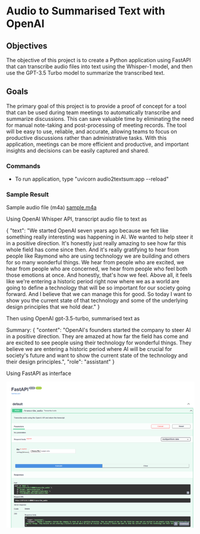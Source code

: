 # Audio to Summarised Text with OpenAI

## Objectives
The objective of this project is to create a Python application using FastAPI that can transcribe audio files into text using the Whisper-1 model, and then use the GPT-3.5 Turbo model to summarize the transcribed text.

## Goals
The primary goal of this project is to provide a proof of concept for a tool that can be used during team meetings to automatically transcribe and summarize discussions. This can save valuable time by eliminating the need for manual note-taking and post-processing of meeting records. The tool will be easy to use, reliable, and accurate, allowing teams to focus on productive discussions rather than administrative tasks. With this application, meetings can be more efficient and productive, and important insights and decisions can be easily captured and shared.


### Commands
- To run application, 
 type "uvicorn audio2textsum:app --reload"

### Sample Result

Sample audio file (m4a) [sample.m4a](audio/sample.m4a)

Using OpenAI Whisper API, transcript audio file to text as

{
  "text": "We started OpenAI seven years ago because we felt like something really interesting was happening in AI. We wanted to help steer it in a positive direction. It's honestly just really amazing to see how far this whole field has come since then. And it's really gratifying to hear from people like Raymond who are using technology we are building and others for so many wonderful things. We hear from people who are excited, we hear from people who are concerned, we hear from people who feel both those emotions at once. And honestly, that's how we feel. Above all, it feels like we're entering a historic period right now where we as a world are going to define a technology that will be so important for our society going forward. And I believe that we can manage this for good. So today I want to show you the current state of that technology and some of the underlying design principles that we hold dear."
}

Then using OpenAI gpt-3.5-turbo, summarised text as 

Summary: {
  "content": "OpenAI's founders started the company to steer AI in a positive direction. They are amazed at how far the field has come and are excited to see people using their technology for wonderful things. They believe we are entering a historic period where AI will be crucial for society's future and want to show the current state of the technology and their design principles.",
  "role": "assistant"
}

Using FastAPI as interface

![screen_audio2txt.png](images/screen_audio2txt.png)